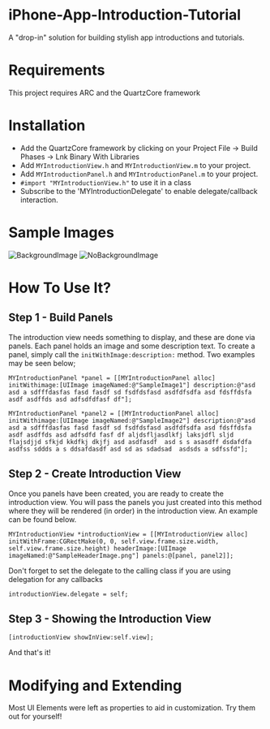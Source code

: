 iPhone-App-Introduction-Tutorial
================================

A "drop-in" solution for building stylish app introductions and tutorials.


Requirements
========================

This project requires ARC and the QuartzCore framework


Installation
========================

- Add the QuartzCore framework by clicking on your Project File -> Build Phases -> Lnk Binary With Libraries
- Add `MYIntroductionView.h` and `MYIntroductionView.m` to your project.
- Add `MYIntroductionPanel.h` and `MYIntroductionPanel.m` to your project.
- `#import "MYIntroductionView.h"` to use it in a class
- Subscribe to the 'MYIntroductionDelegate' to enable delegate/callback interaction.


Sample Images
========================

![BackgroundImage](http://imageshack.us/photo/my-images/405/iossimulatorscreenshotm.png/)  ![NoBackgroundImage](http://imageshack.us/photo/my-images/145/iossimulatorscreenshotm.png/)


How To Use It?
========================

Step 1 - Build Panels
------------------------
The introduction view needs something to display, and these are done via panels. Each panel holds an image and some description text. To create a panel, simply call the `initWithImage:description:` method. Two examples may be seen below;

    MYIntroductionPanel *panel = [[MYIntroductionPanel alloc] initWithimage:[UIImage imageNamed:@"SampleImage1"] description:@"asd asd a sdfffdasfas fasd fasdf sd fsdfdsfasd asdfdfsdfa asd fdsffdsfa  asdf asdffds asd adfsdfdfasf df"];
  
    MYIntroductionPanel *panel2 = [[MYIntroductionPanel alloc] initWithimage:[UIImage imageNamed:@"SampleImage2"] description:@"asd asd a sdfffdasfas fasd fasdf sd fsdfdsfasd asdfdfsdfa asd fdsffdsfa  asdf asdffds asd adfsdfd fasf df aljdsfljasdlkfj laksjdfl sljd flajsdjjd sfkjd kkdfkj dkjfj asd asdfasdf  asd s s asasdff dsdafdfa asdfss sddds a s ddsafdasdf asd sd as sdadsad  asdsds a sdfssfd"];
    
Step 2 - Create Introduction View
-----------------------
Once you panels have been created,  you are ready to create the introduction view. You will pass the panels you just created into this method where they will be rendered (in order) in the introduction view. An example can be found below.

    MYIntroductionView *introductionView = [[MYIntroductionView alloc] initWithFrame:CGRectMake(0, 0, self.view.frame.size.width, self.view.frame.size.height) headerImage:[UIImage imageNamed:@"SampleHeaderImage.png"] panels:@[panel, panel2]];

Don't forget to set the delegate to the calling class if you are using delegation for any callbacks

    introductionView.delegate = self;

Step 3 - Showing the Introduction View
-----------------------
    
    [introductionView showInView:self.view];

And that's it!

Modifying and Extending
========================

Most UI Elements were left as properties to aid in customization. Try them out for yourself!
